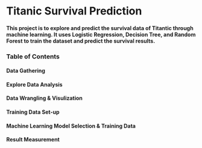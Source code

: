 # Titanic Survival Prediction
#### This project is to explore and predict the survival data of Titantic through machine learning. It uses Logistic Regression, Decision Tree, and Random Forest to train the dataset and predict the survival results. 

### Table of Contents
#### Data Gathering
#### Explore Data Analysis
#### Data Wrangling & Visulization
#### Training Data Set-up
#### Machine Learning Model Selection & Training Data
#### Result Measurement
